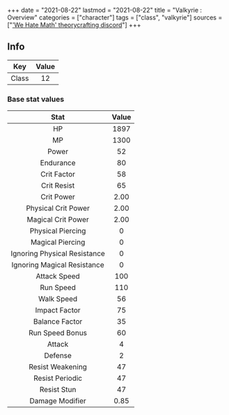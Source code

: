 +++
date = "2021-08-22"
lastmod = "2021-08-22"
title = "Valkyrie : Overview"
categories = ["character"]
tags = ["class", "valkyrie"]
sources = ["['We Hate Math' theorycrafting discord](https://discord.gg/zY7bbFp)"]
+++

## Info

Key | Value
:-: | :-:
Class | 12

### Base stat values

Stat | Value
:-: | :-:
HP | 1897
MP | 1300
Power | 52
Endurance | 80
Crit Factor | 58
Crit Resist | 65
Crit Power | 2.00
Physical Crit Power | 2.00
Magical Crit Power | 2.00
Physical Piercing | 0
Magical Piercing | 0
Ignoring Physical Resistance | 0
Ignoring Magical Resistance | 0
Attack Speed | 100
Run Speed | 110
Walk Speed | 56
Impact Factor | 75
Balance Factor | 35
Run Speed Bonus | 60
Attack | 4
Defense | 2
Resist Weakening | 47
Resist Periodic | 47
Resist Stun | 47
Damage Modifier | 0.85
